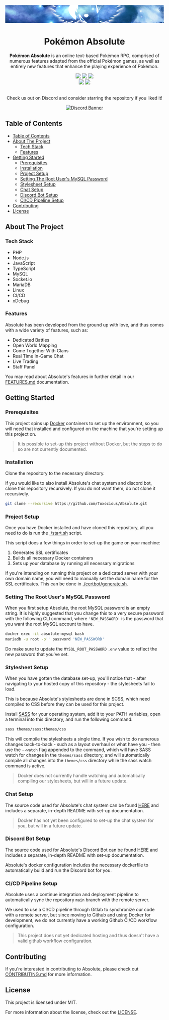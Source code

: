 <div align="center">
  <img src="./app/images/Assets/banner.png" title="Pokemon Absolute Logo" alt="Pokemon Absolute Logo" />
  <h1 align="center">Pok&eacute;mon Absolute</h1>

  **Pok&eacute;mon Absolute** is an online text-based Pok&eacute;mon RPG, comprised of numerous features adapted from the official Pok&eacute;mon games, as well as entirely new features that enhance the playing experience of Pok&eacute;mon.

  <img src="https://img.shields.io/github/issues/Toxocious/Absolute?style=for-the-badge&logo=appveyor" />
  <img src="https://img.shields.io/github/forks/Toxocious/Absolute?style=for-the-badge&logo=appveyor" />
  <img src="https://img.shields.io/github/stars/Toxocious/Absolute?style=for-the-badge&logo=appveyor" />
  <br />
  <img src="https://img.shields.io/github/license/Toxocious/Absolute?style=for-the-badge&logo=appveyor" />
  <a href="https://visitorbadge.io/status?path=https%3A%2F%2Fgithub.com%2FToxocious%Absolute">
    <img src="https://api.visitorbadge.io/api/visitors?path=https%3A%2F%2Fgithub.com%2FToxocious%Absolute&countColor=%2337d67a" />
  </a>
  <br /><br />

  Check us out on Discord and consider starring the repository if you liked it!

  <a href="https://discord.gg/Km6btPhs" target="_blank">
    <img src="https://discord.com/api/guilds/1002005327555862620/widget.png?style=banner2" alt="Discord Banner" />
  </a>
</div>



## Table of Contents
- [Table of Contents](#table-of-contents)
- [About The Project](#about-the-project)
  - [Tech Stack](#tech-stack)
  - [Features](#features)
- [Getting Started](#getting-started)
  - [Prerequisites](#prerequisites)
  - [Installation](#installation)
  - [Project Setup](#project-setup)
  - [Setting The Root User's MySQL Password](#setting-the-root-users-mysql-password)
  - [Stylesheet Setup](#stylesheet-setup)
  - [Chat Setup](#chat-setup)
  - [Discord Bot Setup](#discord-bot-setup)
  - [CI/CD Pipeline Setup](#cicd-pipeline-setup)
- [Contributing](#contributing)
- [License](#license)



## About The Project
### Tech Stack
- PHP
- Node.js
- JavaScript
- TypeScript
- MySQL
- Socket.io
- MariaDB
- Linux
- CI/CD
- xDebug

### Features
Absolute has been developed from the ground up with love, and thus comes with a wide variety of features, such as:

- Dedicated Battles
- Open World Mapping
- Come Together With Clans
- Real Time In-Game Chat
- Live Trading
- Staff Panel

You may read about Absolute's features in further detail in our [FEATURES.md](docs/FEATURES.md) documentation.



## Getting Started
### Prerequisites
This project spins up [Docker](https://www.docker.com/get-started/) containers to set up the environment, so you will need that installed and configured on the machine that you're setting up this project on.

> It is possible to set-up this project without Docker, but the steps to do so are not currently documented.

### Installation
Clone the repository to the necessary directory.

If you would like to also install Absolute's chat system and discord bot, clone this repository recursively. If you do not want them, do not clone it recursively.

```bash
git clone --recursive https://github.com/Toxocious/Absolute.git
```

### Project Setup
Once you have Docker installed and have cloned this repository, all you need to do is run the [./start.sh](start.sh) script.

This script does a few things in order to set-up the game on your machine:
1. Generates SSL certificates
2. Builds all necessary Docker containers
3. Sets up your database by running all necessary migrations

If you're intending on running this project on a dedicated server with your own domain name, you will need to manually set the domain name for the SSL certificates. This can be done in [./certbot/generate.sh](certbot/generate.sh).

### Setting The Root User's MySQL Password
When you first setup Absolute, the root MySQL password is an empty string. It is highly suggested that you change this to a very secure password with the following CLI command, where `'NEW_PASSWORD'` is the password that you want the root MySQL account to have.

```sh
docker exec -it absolute-mysql bash
mariadb -u root -p'' password 'NEW_PASSWORD'
```

Do make sure to update the `MYSQL_ROOT_PASSWORD` `.env` value to reflect the new password that you've set.

### Stylesheet Setup
When you have gotten the database set-up, you'll notice that - after navigating to your hosted copy of this repository - the stylesheets fail to load.

This is because Absolute's stylesheets are done in SCSS, which need compiled to CSS before they can be used for this project.

Install [SASS](https://sass-lang.com/install) for your operating system, add it to your PATH variables, open a terminal into this directory, and run the following command:

```sh
sass themes/sass:themes/css
```

This will compile the stylesheets a single time. If you wish to do numerous changes back-to-back - such as a layout overhaul or what have you - then use the ``--watch`` flag appended to the command, which will have SASS watch for changes in the ``themes/sass`` directory, and will automatically compile all changes into the ``themes/css`` directory while the sass watch command is active.

> Docker does not currently handle watching and automatically compiling our stylesheets, but will in a future update.

### Chat Setup
The source code used for Absolute's chat system can be found [HERE](https://github.com/Toxocious/Absolute-Chat) and includes a separate, in-depth README with set-up documentation.

> Docker has not yet been configured to set-up the chat system for you, but will in a future update.

### Discord Bot Setup
The source code used for Absolute's Discord Bot can be found [HERE](https://github.com/Toxocious/Absolute-Discord-Bot) and includes a separate, in-depth README with set-up documentation.

Absolute's docker configuration includes the necessary dockerfile to automatically build and run the Discord bot for you.

### CI/CD Pipeline Setup
Absolute uses a continue integration and deployment pipeline to automatically sync the repository ``main`` branch with the remote server.

We used to use a CI/CD pipeline through Gitlab to synchronize our code with a remote server, but since moving to Github and using Docker for development, we do not currently have a working Github CI/CD workflow configuration.

> This project does not yet dedicated hosting and thus doesn't have a valid github workflow configuration.



## Contributing
If you're interested in contributing to Absolute, please check out [CONTRIBUTING.md](docs/CONTRIBUTING.md) for more information.



## License
This project is licensed under MIT.

For more information about the license, check out the [LICENSE](LICENSE).
